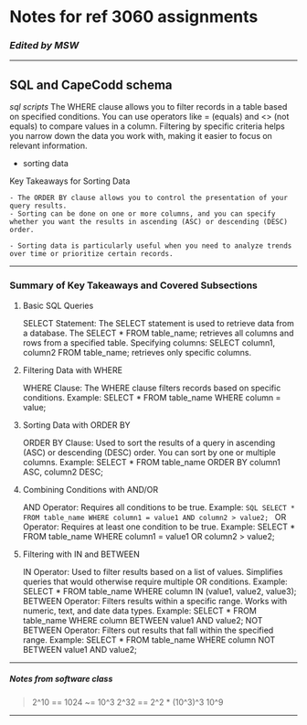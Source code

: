 # Notes for ref 3060 assignments
### *Edited by MSW* 
---
## SQL and CapeCodd schema
*sql scripts*
The WHERE clause allows you to filter records in a table based on specified conditions.
You can use operators like = (equals) and <> (not equals) to compare values in a column.
Filtering by specific criteria helps you narrow down the data you work with, making it easier to focus on relevant information.
- sorting data

Key Takeaways for Sorting Data

    - The ORDER BY clause allows you to control the presentation of your query results.
    - Sorting can be done on one or more columns, and you can specify whether you want the results in ascending (ASC) or descending (DESC) order.

    - Sorting data is particularly useful when you need to analyze trends over time or prioritize certain records.
---
### Summary of Key Takeaways and Covered Subsections
1. Basic SQL Queries

    SELECT Statement:
        The SELECT statement is used to retrieve data from a database.
        The SELECT * FROM table_name; retrieves all columns and rows from a specified table.
        Specifying columns: SELECT column1, column2 FROM table_name; retrieves only specific columns.

2. Filtering Data with WHERE

    WHERE Clause:
        The WHERE clause filters records based on specific conditions.
        Example: SELECT * FROM table_name WHERE column = value;

3. Sorting Data with ORDER BY

    ORDER BY Clause:
        Used to sort the results of a query in ascending (ASC) or descending (DESC) order.
        You can sort by one or multiple columns.
        Example: SELECT * FROM table_name ORDER BY column1 ASC, column2 DESC;

4. Combining Conditions with AND/OR

    AND Operator:
        Requires all conditions to be true.
        Example: ```SQL SELECT * FROM table_name WHERE column1 = value1 AND column2 > value2; ```
    OR Operator:
        Requires at least one condition to be true.
        Example: SELECT * FROM table_name WHERE column1 = value1 OR column2 > value2;

5. Filtering with IN and BETWEEN

    IN Operator:
        Used to filter results based on a list of values.
        Simplifies queries that would otherwise require multiple OR conditions.
        Example: SELECT * FROM table_name WHERE column IN (value1, value2, value3);
    BETWEEN Operator:
        Filters results within a specific range.
        Works with numeric, text, and date data types.
        Example: SELECT * FROM table_name WHERE column BETWEEN value1 AND value2;
    NOT BETWEEN Operator:
        Filters out results that fall within the specified range.
        Example: SELECT * FROM table_name WHERE column NOT BETWEEN value1 AND value2;
---
##### Notes from software class
> 2^10 == 1024 ~= 10^3 
> 2^32 == 2^2 * (10^3)^3
>               10^9
---
